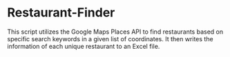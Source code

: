 # Restaurant-Finder
This script utilizes the Google Maps Places API to find restaurants based on specific search keywords in a given list of coordinates. It then writes the information of each unique restaurant to an Excel file.
